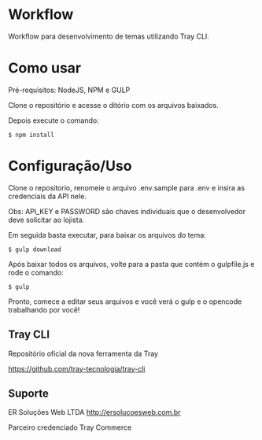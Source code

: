 # Workflow

Workflow para desenvolvimento de temas utilizando Tray CLI.

# Como usar

Pré-requisitos: NodeJS, NPM e GULP

Clone o repositório e acesse o ditório com os arquivos baixados.

Depois execute o comando:

```
$ npm install
```

# Configuração/Uso

Clone o repositorio, renomeie o arquivo .env.sample para .env e insira as credenciais da API nele.

Obs: API_KEY e PASSWORD são chaves individuais que o desenvolvedor deve solicitar ao lojista.

Em seguida basta executar, para baixar os arquivos do tema:

```
$ gulp download
```

Após baixar todos os arquivos, volte para a pasta que contém o gulpfile.js e rode o comando:

```
$ gulp
``` 

Pronto, comece a editar seus arquivos e você verá o gulp e o opencode trabalhando por você!

## Tray CLI

Repositório oficial da nova ferramenta da Tray

https://github.com/tray-tecnologia/tray-cli

## Suporte

ER Soluções Web LTDA 
http://ersolucoesweb.com.br

Parceiro credenciado Tray Commerce